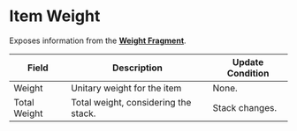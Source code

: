 # Item Weight
<primary-label ref="inventory"/>

Exposes information from the [**Weight Fragment**](inv_weight_fragment.md).

| Field        | Description                                          | Update Condition |
|--------------|------------------------------------------------------|------------------|
| Weight       | Unitary weight for the item                          | None.            |
| Total Weight | Total weight, considering the stack.                 | Stack changes.   |
